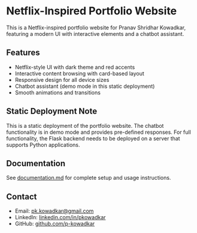 # Netflix-Inspired Portfolio Website

This is a Netflix-inspired portfolio website for Pranav Shridhar Kowadkar, featuring a modern UI with interactive elements and a chatbot assistant.

## Features

- Netflix-style UI with dark theme and red accents
- Interactive content browsing with card-based layout
- Responsive design for all device sizes
- Chatbot assistant (demo mode in this static deployment)
- Smooth animations and transitions

## Static Deployment Note

This is a static deployment of the portfolio website. The chatbot functionality is in demo mode and provides pre-defined responses. For full functionality, the Flask backend needs to be deployed on a server that supports Python applications.

## Documentation

See [documentation.md](documentation.md) for complete setup and usage instructions.

## Contact

- Email: pk.kowadkar@gmail.com
- LinkedIn: [linkedin.com/in/pkowadkar](https://linkedin.com/in/pkowadkar)
- GitHub: [github.com/p-kowadkar](https://github.com/p-kowadkar)
